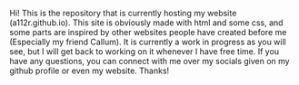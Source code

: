 Hi! This is the repository that is currently hosting my website (a112r.github.io). 
This site is obviously made with html and some css, and some parts are inspired by other websites people have created before me (Especially my friend Callum).
It is currently a work in progress as you will see, but I will get back to working on it whenever I have free time.
If you have any questions, you can connect with me over my socials given on my github profile or even my website.
Thanks!
